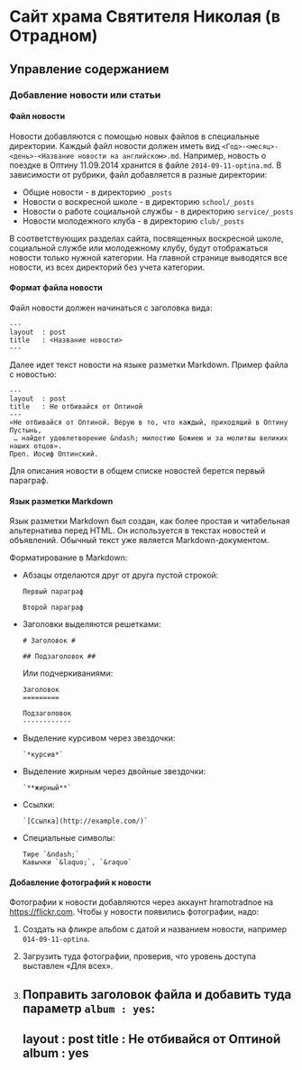 # Сайт храма Святителя Николая (в Отрадном)
## Управление содержанием
### Добавление новости или статьи
#### Файл новости
Новости добавляются с помощью новых файлов в специальные директории. Каждый файл новости должен иметь вид `<Год>-<месяц>-<день>-<Название новости на английском>.md`. Например, новость о поездке в Оптину 11.09.2014 хранится в файле `2014-09-11-optina.md`. В зависимости от рубрики, файл добавляется в разные директории:

- Общие новости - в директорию `_posts`
- Новости о воскресной школе - в директорию `school/_posts`
- Новости о работе социальной службы - в директорию `service/_posts`
- Новости молодежного клуба - в директорию `club/_posts`

В соответствующих разделах сайта, посвященных воскресной школе, социальной службе или молодежному клубу, будут отображаться новости только нужной категории. На главной странице выводятся все новости, из всех директорий без учета категории.

#### Формат файла новости
Файл новости должен начинаться с заголовка вида:

    ---
    layout  : post
    title   : <Название новости>
    ---

Далее идет текст новости на языке разметки Markdown. Пример файла с новостью:

    ---
    layout  : post
    title   : Не отбивайся от Оптиной
    ---
    «Не отбивайся от Оптиной. Верую в то, что каждый, приходящий в Оптину Пустынь,
     … найдет удовлетворение &ndash; милостию Божиею и за молитвы великих наших отцов».
    Преп. Иосиф Оптинский.
    
Для описания новости в общем списке новостей берется первый параграф.

#### Язык разметки Markdown
Язык разметки Markdown был создан, как более простая и читабельная альтернатива перед HTML. Он используется в текстах новостей и объявлений. Обычный текст уже является Markdown-документом.

Форматирование в Markdown:
- Абзацы отделаются друг от друга пустой строкой:

      Первый параграф
      
      Второй параграф

- Заголовки выделяются решетками:

      # Заголовок #

      ## Подзаголовок ##

  Или подчеркиваниями:
  
      Заголовок
      =========
      
      Подзаголовок
      ------------

- Выделение курсивом через звездочки:

      `*курсив*`

- Выделение жирным через двойные звездочки:

      `**жирный**`

- Ссылки:

      `[Ссылка](http://example.com/)`

- Специальные символы:

      Тире `&ndash;`
      Кавычки `&laquo;`, `&raquo`

#### Добавление фотографий к новости
Фотографии к новости добавляются через аккаунт hramotradnoe на https://flickr.com. Чтобы у новости появились фотографии, надо:

1. Создать на фликре альбом с датой и названием новости, например `014-09-11-optina`.

2. Загрузить туда фотографии, проверив, что уровень доступа выставлен &laquo;Для всех&raquo;.

3. Поправить заголовок файла и добавить туда параметр `album : yes`:
      ---
      layout  : post
      title   : Не отбивайся от Оптиной
      album   : yes
      ---
 